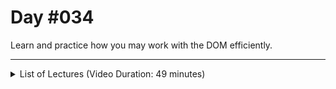 # Day #034
Learn and practice how you may work with the DOM efficiently.

---

<details>
    <summary>List of Lectures (Video Duration: 49 minutes)</summary>
    <ul>
        <li>Drilling Into The DOM & Exploring Text Nodes</li>
        <li>DOM Drilling Limitations</li>
        <li>Searching The DOM For Elements</li>
        <li>Querying Elements</li>
        <li>Common Query Methods</li>
        <li>Time to Practice: The Problem</li>
        <li>Time to Practice: The Solution</li>
        <li>Next Steps</li>
        <li>Inserting New HTML Elements via JavaScript</li>
    </ul>
</details>